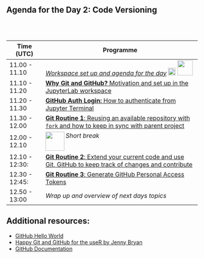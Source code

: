 <br/><br/>
## Agenda for the Day 2: Code Versioning
<br/><br/>

| Time (UTC)    | Programme       |
| ------------- | --------------------------------------------------------------------------- |
| 11.00 - 11.10 |  [_Workspace set up and agenda for the day_](workspace-setup.md) <img src="https://encrypted-tbn0.gstatic.com/images?q=tbn:ANd9GcQGO2P0vFlvhsDbmltsjjIWZMi1dQCduIkuwA&usqp=CAU"  width="20"> <img src="https://git-scm.com/images/logos/downloads/Git-Logo-1788C.png"  width="40"> |
| 11.10 - 11.20 | [**Why Git and GitHub?** Motivation and set up in the JupyterLab workspace](why-git-and-setup.md) |
| 11.20 - 11.30 | [**GitHub Auth Login:** How to authenticate from Jupyter Terminal](github-authenticate.md) |
| 11.30 - 12.00 | [**Git Routine 1**: Reusing an available repository with `fork` and how to keep in sync with parent project](keeping-your-repository-fork-in-sync.md) |
| 12.00 - 12.10 | <img src="/../../img/coffee.png" width=50 align=left> _Short break_ |
| 12.10 - 12:30:| [**Git Routine 2**: Extend your current code and use Git, GitHub to keep track of changes and contribute](the-add-push-git-routine.md) |
| 12.30 - 12:45:| [**Git Routine 3**: Generate GitHub Personal Access Tokens](GeneratingGitHubPersonalAccessTokens.gif)|
| 12.50 - 13:00 | _Wrap up and overview of next days topics_ |

## Additional resources:
- [GitHub Hello World](https://guides.github.com/activities/hello-world/)
- [Happy Git and GitHub for the useR by Jenny Bryan](https://happygitwithr.com/)
- [GitHub Documentation](https://docs.github.com/en)

